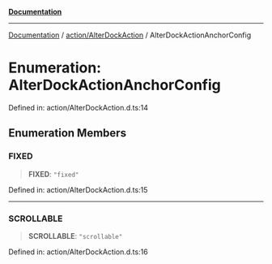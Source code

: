 [**Documentation**](../../../index.md)

***

[Documentation](../../../index.md) / [action/AlterDockAction](../index.md) / AlterDockActionAnchorConfig

# Enumeration: AlterDockActionAnchorConfig

Defined in: action/AlterDockAction.d.ts:14

## Enumeration Members

### FIXED

> **FIXED**: `"fixed"`

Defined in: action/AlterDockAction.d.ts:15

***

### SCROLLABLE

> **SCROLLABLE**: `"scrollable"`

Defined in: action/AlterDockAction.d.ts:16
